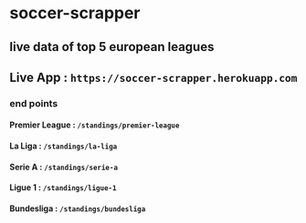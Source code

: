 # soccer-scrapper
## live data of top 5 european leagues
## Live App : ```https://soccer-scrapper.herokuapp.com```
### end points
#### Premier League : ```/standings/premier-league```
#### La Liga        : ```/standings/la-liga```
#### Serie A        : ```/standings/serie-a```
#### Ligue 1        : ```/standings/ligue-1```
#### Bundesliga     : ```/standings/bundesliga```
